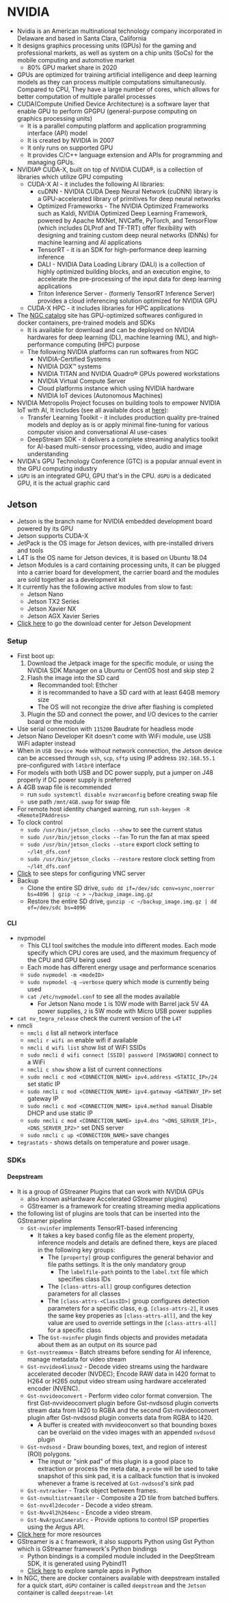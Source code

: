 # NVIDIA

- Nvidia is an American multinational technology company incorporated in Delaware and based in Santa Clara, California
- It designs graphics processing units (GPUs) for the gaming and professional markets, as well as system on a chip units (SoCs) for the mobile computing and automotive market
  - 80% GPU market share in 2020
- GPUs are optimized for training artificial intelligence and deep learning models as they can process multiple computations simultaneously. Compared to CPU, They have a large number of cores, which allows for better computation of multiple parallel processes
- CUDA(Compute Unified Device Architecture) is a software layer that enable GPU to perform GPGPU (general-purpose computing on graphics processing units)
  - It is a parallel computing platform and application programming interface (API) model
  - It is created by NVIDIA in 2007
  - It only runs on supported GPU
  - It provides C/C++ language extension and APIs for programming and managing GPUs.
- NVIDIA® CUDA-X, built on top of NVIDIA CUDA®, is a collection of libraries which utilize GPU computing
  - CUDA-X AI - it includes the following AI libraries:
    - cuDNN - NVIDIA CUDA Deep Neural Network (cuDNN) library is a GPU-accelerated library of primitives for deep neural networks
    - Optimized Frameworks - The NVIDIA Optimized Frameworks such as Kaldi, NVIDIA Optimized Deep Learning Framework, powered by Apache MXNet, NVCaffe, PyTorch, and TensorFlow (which includes DLProf and TF-TRT) offer flexibility with designing and training custom deep neural networks (DNNs) for machine learning and AI applications
    - TensorRT - it is an SDK for high-performance deep learning inference
    - DALI - NVIDIA Data Loading Library (DALI) is a collection of highly optimized building blocks, and an execution engine, to accelerate the pre-processing of the input data for deep learning applications
    - Triton Inference Server - (formerly TensorRT Inference Server) provides a cloud inferencing solution optimized for NVIDIA GPU
  - CUDA-X HPC - it includes libraries for HPC applications
- The [NGC catalog](https://ngc.nvidia.com/catalog/collections) site has GPU-optimized softwares configured in docker containers, pre-trained models and SDKs
  - It is available for download and can be deployed on NVIDIA hardwares for deep learning (DL), machine learning (ML), and high-performance computing (HPC) purpose
  - The following NVIDIA platforms can run softwares from NGC
    - NVIDIA-Certified Systems
    - NVIDIA DGX™ systems
    - NVIDIA TITAN and NVIDIA Quadro® GPUs powered workstations
    - NVIDIA Virtual Compute Server
    - Cloud platforms instance which using NVIDIA hardware
    - NVIDIA IoT devices (Autonomous Machines)
- NVIDIA Metropolis Project focuses on building tools to empower NVIDIA IoT with AI, It includes (see all available docs at [here](https://docs.nvidia.com/metropolis/)):
  - Transfer Learning Toolkit - it includes production quality pre-trained models and deploy as is or apply minimal fine-tuning for various computer vision and conversational AI use-cases
  - DeepStream SDK - it delivers a complete streaming analytics toolkit for AI-based multi-sensor processing, video, audio and image understanding
- NVIDA's GPU Technology Conference (GTC) is a popular annual event in the GPU computing industry
- `iGPU` is an integrated GPU, GPU that's in the CPU. `dGPU` is a dedicated GPU, it is the actual graphic card

## Jetson

- Jetson is the branch name for NVIDIA embedded development board powered by its GPU
- Jetson supports CUDA-X
- JetPack is the OS image for Jetson devices, with pre-installed drivers and tools
- L4T is the OS name for Jetson devices, it is based on Ubuntu 18.04
- Jetson Modules is a card containing processing units, it can be plugged into a carrier board for development, the carrier board and the modules are sold together as a development kit
- It currently has the following active modules from slow to fast:
  - Jetson Nano
  - Jetson TX2 Series
  - Jetson Xavier NX
  - Jetson AGX Xavier Series
- [Click here](https://developer.nvidia.com/embedded/downloads) to go the download center for Jetson Development

### Setup

- First boot up:
  1.  Download the Jetpack image for the specific module, or using the NVIDIA SDK Manager on a Ubuntu or CentOS host and skip step 2
  2.  Flash the image into the SD card
      - Recommanded tool: Ethcher
      - it is recommanded to have a SD card with at least 64GB memory size
      - The OS will not recongize the drive after flashing is completed
  3.  Plugin the SD and connect the power, and I/O devices to the carrier board or the module
- Use serial connection with `115200` Baudrate for headless mode
- Jetson Nano Developer Kit doesn't come with WiFi module, use USB WiFi adapter instead
- When in `USB Device Mode` without network connection, the Jetson device can be accessed through `ssh`, `scp`, `sftp` using IP address `192.168.55.1` pre-configured with `l4tbr0` interface
- For models with both USB and DC power supply, put a jumper on J48 properly if DC power supply is preferred
- A 4GB swap file is recommended
  - run `sudo systemctl disable nvzramconfig` before creating swap file
  - use path `/mnt/4GB.swap` for swap file
- For remote host identity changed warning, run `ssh-keygen -R <RemoteIPAddress>`
- To clock control
  - `sudo /usr/bin/jetson_clocks --show` to see the current status
  - `sudo /usr/bin/jetson_clocks --fan` To run the fan at max speed
  - `sudo /usr/bin/jetson_clocks --store` export clock setting to `~/l4t_dfs.conf`
  - `sudo /usr/bin/jetson_clocks --restore` restore clock setting from `~/l4t_dfs.conf`
- [Click](https://developer.nvidia.com/embedded/learn/tutorials/vnc-setup) to see steps for configuring VNC server
- Backup
  - Clone the entire SD drive, `sudo dd if=/dev/sdc conv=sync,noerror bs=4096 | gzip -c > ~/backup_image.img.gz`
  - Restore the entire SD drive, `gunzip -c ~/backup_image.img.gz | dd of=/dev/sdc bs=4096`

#### CLI

- nvpmodel
  - This CLI tool switches the module into different modes. Each mode specify which CPU cores are used, and the maximum frequency of the CPU and GPU being used
  - Each mode has different energy usage and performance scenarios
  - `sudo nvpmodel -m <modeID>`
  - `sudo nvpmodel -q –verbose` query which mode is currently being used
  - `cat /etc/nvpmodel.conf` to see all the modes available
    - For Jetson Nano mode `1` is 10W mode with Barrel jack 5V 4A power supplies, `2` is 5W mode with Micro USB power supplies
- `cat nv_tegra_release` check the current version of the `L4T`
- nmcli
  - `nmcli d` list all network interface
  - `nmcli r wifi on` enable wifi if available
  - `nmcli d wifi list` show list of WiFI SSIDs
  - `sudo nmcli d wifi connect [SSID] password [PASSWORD]` connect to a WiFi
  - `nmcli c show` show a list of current connections
  - `sudo nmcli c mod <CONNECTION_NAME> ipv4.address <STATIC_IP>/24` set static IP
  - `sudo nmcli c mod <CONNECTION_NAME> ipv4.gateway <GATEWAY_IP>` set gateway IP
  - `sudo nmcli c mod <CONNECTION_NAME> ipv4.method manual` Disable DHCP and use static IP
  - `sudo nmcli c mod <CONNECTION_NAME> ipv4.dns "<DNS_SERVER_IP1>,<DNS_SERVER_IP2>"` set DNS server
  - `sudo nmcli c up <CONNECTION_NAME>` save changes
- `tegrastats` - shows details on temperature and power usage.

### SDKs

#### Deepstream

- It is a group of GStreaner Plugins that can work with NVIDIA GPUs
  - also known asHardware Accelerated GStreamer plugins)
  - GStreamer is a framework for creating streaming media applications
- the following list of plugins are tools that can be inserted into the GStreamer pipeline
  - `Gst-nvinfer` implements TensorRT-based inferencing
    - It takes a key based config file as the element property, inference models and details are defined there, keys are placed in the following key groups:
      - The `[property]` group configures the general behavior and file paths settings. It is the only mandatory group
        - The `labelfile-path` points to the `label.txt` file which specifies class IDs
      - The `[class-attrs-all]` group configures detection parameters for all classes
      - The `[class-attrs-<ClassID>]` group configures detection parameters for a specific class, e.g. `[class-attrs-2]`, it uses the same key properies as `[class-attrs-all]`, and the key value are used to override settings in the `[class-attrs-all]` for a specific class
    - The `Gst-nvinfer` plugin finds objects and provides metadata about them as an output on its source pad
  - `Gst-nvstreammux` - Batch streams before sending for AI inference, manage metadata for video stream
  - `Gst-nvvideo4linux2` - Decode video streams using the hardware accelerated decoder (NVDEC); Encode RAW data in I420 format to H264 or H265 output video stream using hardware accelerated encoder (NVENC).
  - `Gst-nvvideoconvert` - Perform video color format conversion. The first Gst-nvvideoconvert plugin before Gst-nvdsosd plugin converts stream data from I420 to RGBA and the second Gst-nvvideoconvert plugin after Gst-nvdsosd plugin converts data from RGBA to I420.
    - A buffer is created with nvvideoconvert so that bounding boxes can be overlaid on the video images with an appended `nvdsosd` plugin
  - `Gst-nvdsosd` - Draw bounding boxes, text, and region of interest (ROI) polygons.
    - The input or "sink pad" of this plugin is a good place to extraction or process the meta data, a `probe` will be used to take snapshot of this sink pad, it is a callback function that is invoked whenever a frame is received at `Gst-nvdsosd`'s sink pad
  - `Gst-nvtracker` - Track object between frames.
  - `Gst-nvmultistreamtiler` - Composite a 2D tile from batched buffers.
  - `Gst-nvv4l2decoder` - Decode a video stream.
  - `Gst-Nvv4l2h264enc` - Encode a video stream.
  - `Gst-NvArgusCameraSrc` - Provide options to control ISP properties using the Argus API.
- [Click here](https://developer.nvidia.com/deepstream-getting-started) for more resources
- GStreamer is a `C` framework, it also supports Python using Gst Python which is GStreamer framework's Python bindings
  - Python bindings is a compiled module included in the DeepStream SDK, it is generated using Pybind11
  - [Click here](https://github.com/NVIDIA-AI-IOT/deepstream_python_apps#metadata_bindings) to explore sample apps in Python
- In NGC, there are docker containers available with deepstream installed for a quick start, `dGPU` container is called `deepstream` and the `Jetson` container is called `deepstream-l4t`
